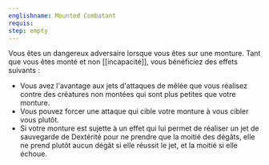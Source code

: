 ```yaml
---
englishname: Mounted Combatant
requis:
step: empty
---
```

Vous êtes un dangereux adversaire lorsque vous êtes sur une monture. Tant que vous êtes monté et non [[incapacité]], vous bénéficiez des effets suivants : 

 - Vous avez l'avantage aux jets d'attaques de mêlée que vous réalisez contre des créatures non montées qui sont plus petites que votre monture.
 - Vous pouvez forcer une attaque qui cible votre monture à vous cibler vous plutôt.
 - Si votre monture est sujette à un effet qui lui permet de réaliser un jet de sauvegarde de Dextérité pour ne prendre que la moitié des dégâts, elle ne prend plutôt aucun dégât si elle réussit le jet, et la moitié si elle échoue.
